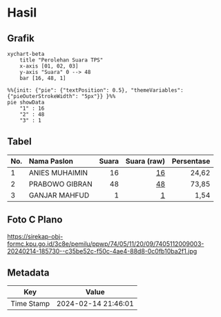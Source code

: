 # Hasil

## Grafik

```mermaid
xychart-beta
    title "Perolehan Suara TPS"
    x-axis [01, 02, 03]
    y-axis "Suara" 0 --> 48
    bar [16, 48, 1]
```

```mermaid
%%{init: {"pie": {"textPosition": 0.5}, "themeVariables": {"pieOuterStrokeWidth": "5px"}} }%%
pie showData
    "1" : 16
    "2" : 48
    "3" : 1
```

## Tabel

| No. | Nama Paslon    | Suara | Suara (raw) | Persentase |
|:--- |:-------------- | -----:| -----------:| ----------:|
| 1   | ANIES MUHAIMIN | 16    | [16][p-1]   | 24,62      |
| 2   | PRABOWO GIBRAN | 48    | [48][p-2]   | 73,85      |
| 3   | GANJAR MAHFUD  | 1     | [1][p-3]    | 1,54       |


[p-1]: https://github.com/gigit-pemilu/pemilu-2024-74-sulawesi-tenggara/blob/main/pilpres/hitung-suara/sub/74-sulawesi-tenggara/sub/05-konawe-selatan/sub/11-laonti/sub/2009-tue-tue/sub/003-tps/sub/paslon-1.txt
[p-2]: https://github.com/gigit-pemilu/pemilu-2024-74-sulawesi-tenggara/blob/main/pilpres/hitung-suara/sub/74-sulawesi-tenggara/sub/05-konawe-selatan/sub/11-laonti/sub/2009-tue-tue/sub/003-tps/sub/paslon-2.txt
[p-3]: https://github.com/gigit-pemilu/pemilu-2024-74-sulawesi-tenggara/blob/main/pilpres/hitung-suara/sub/74-sulawesi-tenggara/sub/05-konawe-selatan/sub/11-laonti/sub/2009-tue-tue/sub/003-tps/sub/paslon-3.txt

## Foto C Plano

https://sirekap-obj-formc.kpu.go.id/3c8e/pemilu/ppwp/74/05/11/20/09/7405112009003-20240214-185730--c35be52c-f50c-4ae4-88d8-0c0fb10ba2f1.jpg


## Metadata

| Key        | Value               |
| ---------- | ------------------- |
| Time Stamp | 2024-02-14 21:46:01 |



